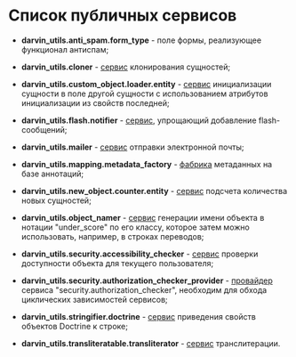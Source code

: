 Список публичных сервисов
=========================

- **darvin_utils.anti_spam.form_type** - поле формы, реализующее функционал антиспам;


- **darvin_utils.cloner** - [сервис](cloner.md) клонирования сущностей;


- **darvin_utils.custom_object.loader.entity** - [сервис](custom_entity_loader.md) инициализации сущности в поле другой
 сущности с использованием атрибутов инициализации из свойств последней;


- **darvin_utils.flash.notifier** - [сервис](flash_notifier.md), упрощающий добавление flash-сообщений;


- **darvin_utils.mailer** - [сервис](mailer.md) отправки электронной почты;


- **darvin_utils.mapping.metadata_factory** - [фабрика](metadata_factory.md) метаданных на базе аннотаций;


- **darvin_utils.new_object.counter.entity** - [сервис](new_entity_counter.md) подсчета количества новых сущностей;


- **darvin_utils.object_namer** - [сервис](object_namer.md) генерации имени объекта в нотации "under_score" по его
 классу, которое затем можно использовать, например, в строках переводов;


- **darvin_utils.security.accessibility_checker** - [сервис](accessibility_checker.md) проверки доступности объекта для
 текущего пользователя;


- **darvin_utils.security.authorization_checker_provider** - [провайдер](authorization_checker_provider.md) сервиса
 "security.authorization_checker", необходим для обхода циклических зависимостей сервисов;


- **darvin_utils.stringifier.doctrine** - [сервис](stringifier.md) приведения свойств объектов Doctrine к строке;


- **darvin_utils.transliteratable.transliterator** - [сервис](transliteratable.md) транслитерации.
